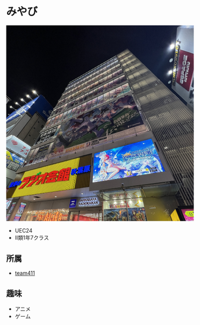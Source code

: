 # みやび
![修学旅行の帰りに行ったラジカン](IMG_0941.JPG)

- UEC24
- Ⅱ類1年7クラス

## 所属
- [team411](https://www.team411.jp)

## 趣味
- アニメ
- ゲーム